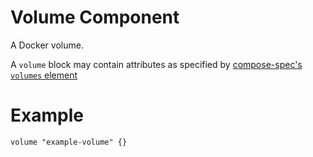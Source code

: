 # Volume Component

A Docker volume.

A `volume` block may contain attributes as specified by [compose-spec's `volumes` element](https://github.com/compose-spec/compose-spec/blob/master/spec.md#volumes-top-level-element)

# Example

```hcl
volume "example-volume" {}
